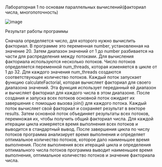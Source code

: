 Лабораторная 1 по основам параллельных вычислений(факториал числа, многопоточность)

![image](https://github.com/leha123456789/lab1_factorial/assets/19330391/0bf290be-059c-40ec-8cf4-4ef6100cf373)

Результат работы программы

Сначала определяется число, для которого нужно вычислить факториал. В программе это переменная number, установленная на значение 20. Затем диапазон значений от 1 до number разбивается на части для распределения между потоками. 
Для вычисления факториала используются несколько потоков. Число потоков определяется переменной num_threads, которая изменяется в цикле от 1 до 32. Для каждого значения num_threads создаются соответствующее количество потоков. 
Каждый поток запускает функцию calculateFactorial, которая вычисляет факториал для своего диапазона значений. Эта функция использует переданный ей диапазон и вычисляет факториал для каждого числа в этом диапазоне. 
После создания и запуска всех потоков основной поток ожидает их завершения с помощью вызова join() для каждого потока. 
Каждый поток вычисляет свой факториал и сохраняет результат в векторе results. Затем основной поток объединяет результаты всех потоков, перемножая их, чтобы получить общий факториал числа. 
Для каждой итерации цикла измеряется время выполнения всех потоков и выводится в стандартный вывод. 
После завершения цикла по числу потоков программа анализирует время выполнения и определяет оптимальное количество потоков, которое дало наименьшее время выполнения. 
После выполнения всех итераций цикла и определения оптимального числа потоков программа выводит наименьшее время выполнения, оптимальное количество потоков и значение факториала числа.
